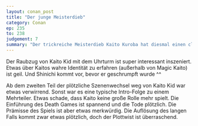 ```yaml
---
layout: conan_post
title: "Der junge Meisterdieb"
category: Conan
ep: 235
to: 238
judgement: 7
summary: "Der trickreiche Meisterdieb Kaito Kuroba hat diesmal einen cleveren Gegenspieler - Shin'ichi Kudô."
---
```


Der Raubzug von Kaito Kid mit dem Uhrturm ist super interessant inszeniert. Etwas über Kaitos wahre Identität zu
erfahren (außerhalb von Magic Kaito) ist geil. Und Shinichi kommt vor, bevor er geschrumpft wurde ^^

Ab dem zweiten Teil der plötzliche Szenenwechsel weg von Kaito Kid war etwas verwirrend. Sonst war es eine typische
Intro-Folge zu einem Mehrteiler. Etwas schade, dass Kaito keine große Rolle mehr spielt. Die Einführung des Death Games
ist spannend und die Tode plötzlich. Die Prämisse des Spiels ist aber etwas merkwürdig. Die Auflösung des langen Falls
kommt zwar etwas plötzlich, doch der Plottwist ist überraschend.